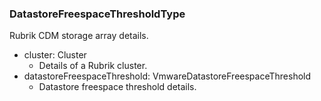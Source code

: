 ### DatastoreFreespaceThresholdType
Rubrik CDM storage array details.

- cluster: Cluster
  - Details of a Rubrik cluster.
- datastoreFreespaceThreshold: VmwareDatastoreFreespaceThreshold
  - Datastore freespace threshold details.
